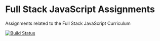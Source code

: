 # Full Stack JavaScript Assignments

Assignments related to the Full Stack JavaScript Curriculum

[![Build Status](https://travis-ci.org/helio-training/full-stack-javascript-assignments.svg?branch=master)](https://travis-ci.org/helio-training/full-stack-javascript-assignments)



